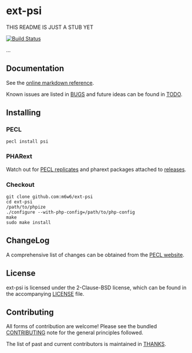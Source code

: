 # ext-psi

THIS README IS JUST A STUB YET

[![Build Status](https://travis-ci.org/m6w6/ext-psi.svg?branch=master)](https://travis-ci.org/m6w6/ext-psi)

...

## Documentation

See the [online markdown reference](https://mdref.m6w6.name/psi).

Known issues are listed in [BUGS](./BUGS) and future ideas can be found in [TODO](./TODO).

## Installing

### PECL

	pecl install psi

### PHARext

Watch out for [PECL replicates](https://replicator.pharext.org?psi)
and pharext packages attached to [releases](./releases).

### Checkout

	git clone github.com:m6w6/ext-psi
	cd ext-psi
	/path/to/phpize
	./configure --with-php-config=/path/to/php-config
	make
	sudo make install

## ChangeLog

A comprehensive list of changes can be obtained from the
[PECL website](https://pecl.php.net/package-changelog.php?package=psi).

## License

ext-psi is licensed under the 2-Clause-BSD license, which can be found in
the accompanying [LICENSE](./LICENSE) file.

## Contributing

All forms of contribution are welcome! Please see the bundled
[CONTRIBUTING](./CONTRIBUTING.md) note for the general principles followed.

The list of past and current contributors is maintained in [THANKS](./THANKS).
